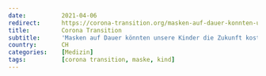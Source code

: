 ```yaml
---
date:          2021-04-06
redirect:      https://corona-transition.org/masken-auf-dauer-konnten-unsere-kinder-die-zukunft-kosten
title:         Corona Transition
subtitle:      'Masken auf Dauer könnten unsere Kinder die Zukunft kosten'
country:       CH
categories:    [Medizin]
tags:          [corona transition, maske, kind]
---
```

